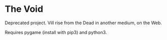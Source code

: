# The Void
Deprecated project. Vill rise from the Dead in another medium, on the Web.

Requires pygame (install with pip3) and python3.

